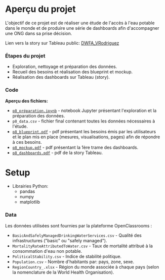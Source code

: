 # Aperçu du projet

L'objectif de ce projet est de réaliser une étude de l'accès à l'eau potable dans le monde et de produire une série de dashboards afin d'accompagner une ONG dans sa prise décision.

Lien vers la story sur Tableau public: [DWFA_VRodriguez](https://public.tableau.com/app/profile/vincent.rodriguez8459/viz/DWFA_VRodriguez/DWFA_Story)

### Étapes du projet
  - Exploration, nettoyage et préparation des données.
  - Recueil des besoins et réalisation des blueprint et mockup.
  - Réalisation des dashboards sur Tableau (story).

### Code
**Aperçu des fichiers:**
  - [`p8_préparation.ipynb`](https://github.com/rodriguezvincent/projets-openclassrooms-fr/blob/main/P8-%C3%89tude-acc%C3%A8s-%C3%A0-l'eau-potable/p8_pr%C3%A9paration.ipynb) - notebook Jupyter présentant l'exploration et la préparation des données.
  - `p8_data.csv` - fichier final contenant toutes les données nécessaires à l'étude.
  - [`p8_blueprint.pdf`](https://github.com/rodriguezvincent/projets-openclassrooms-fr/blob/main/P8-%C3%89tude-acc%C3%A8s-%C3%A0-l'eau-potable/p8_blueprint.pdf) - pdf présentant les besoins émis par les utilisateurs et le plan mis en place (mesures, visualisations, pages) afin de répondre à ces besoins. 
  - [`p8_mockup.pdf`](https://github.com/rodriguezvincent/projets-openclassrooms-fr/blob/main/P8-%C3%89tude-acc%C3%A8s-%C3%A0-l'eau-potable/p8_mockup.pdf) - pdf présentant la 1ère trame des dashboards.
  - [`p8_dashboards.pdf`](https://github.com/rodriguezvincent/projets-openclassrooms-fr/blob/main/P8-%C3%89tude-acc%C3%A8s-%C3%A0-l'eau-potable/p8_dashboards.pdf) - pdf de la story Tableau.

# Setup
  - Librairies Python:
    - pandas
    - numpy
    - matplotlib

### Data
Les données utilisées sont fournies par la plateforme OpenClassrooms :
  - `BasicAndSafelyManagedDrinkingWaterServices.csv` - Qualité des infrastructures ("basic" ou "safely managed").
  - `MortalityRateAttributedToWater.csv` - Taux de mortalité attribué à la consommation d'eau non potable.
  - `PoliticalStability.csv` - Indice de stabilité politique.
  - `Population.csv` - Nombre d'habitants par: pays, zone, sexe.
  - `RegionCountry_.xlsx` - Région du monde associée à chaque pays (selon la nomenclature de la World Health Organisation).
